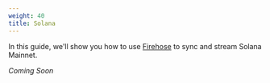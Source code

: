 ```yaml
---
weight: 40
title: Solana
---
```


In this guide, we'll show you how to use [Firehose](/operate/concepts/) to sync and stream Solana Mainnet.

_Coming Soon_

